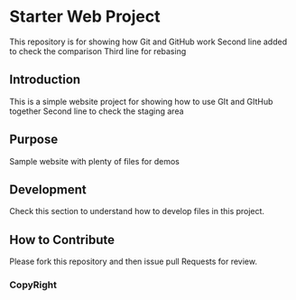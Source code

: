 # Starter Web Project

This repository is for showing how Git and GitHub work
Second line added to check the comparison
Third line for rebasing

## Introduction
This is a simple website project for showing how to use GIt and GItHub together
Second line to check the staging area
## Purpose

Sample website with plenty of files for demos

## Development
Check this section to understand how to develop files in this project.

## How to Contribute
Please fork this repository and then issue pull Requests for review.

### CopyRight
